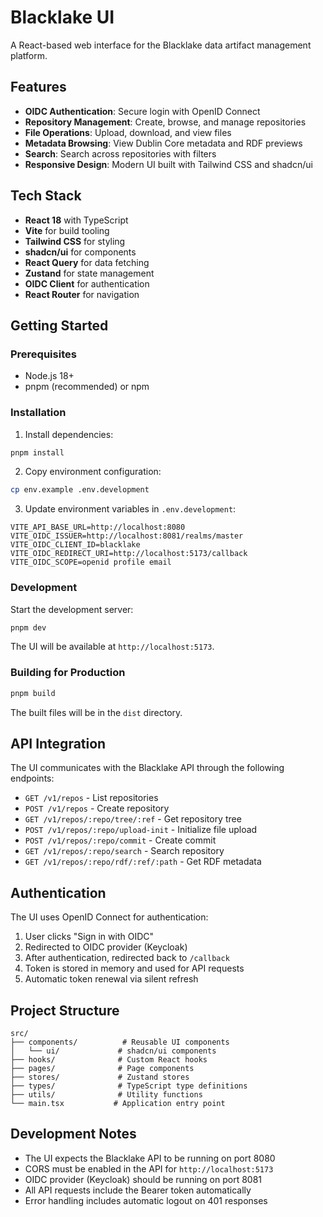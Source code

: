 # Blacklake UI

A React-based web interface for the Blacklake data artifact management platform.

## Features

- **OIDC Authentication**: Secure login with OpenID Connect
- **Repository Management**: Create, browse, and manage repositories
- **File Operations**: Upload, download, and view files
- **Metadata Browsing**: View Dublin Core metadata and RDF previews
- **Search**: Search across repositories with filters
- **Responsive Design**: Modern UI built with Tailwind CSS and shadcn/ui

## Tech Stack

- **React 18** with TypeScript
- **Vite** for build tooling
- **Tailwind CSS** for styling
- **shadcn/ui** for components
- **React Query** for data fetching
- **Zustand** for state management
- **OIDC Client** for authentication
- **React Router** for navigation

## Getting Started

### Prerequisites

- Node.js 18+ 
- pnpm (recommended) or npm

### Installation

1. Install dependencies:
```bash
pnpm install
```

2. Copy environment configuration:
```bash
cp env.example .env.development
```

3. Update environment variables in `.env.development`:
```env
VITE_API_BASE_URL=http://localhost:8080
VITE_OIDC_ISSUER=http://localhost:8081/realms/master
VITE_OIDC_CLIENT_ID=blacklake
VITE_OIDC_REDIRECT_URI=http://localhost:5173/callback
VITE_OIDC_SCOPE=openid profile email
```

### Development

Start the development server:
```bash
pnpm dev
```

The UI will be available at `http://localhost:5173`.

### Building for Production

```bash
pnpm build
```

The built files will be in the `dist` directory.

## API Integration

The UI communicates with the Blacklake API through the following endpoints:

- `GET /v1/repos` - List repositories
- `POST /v1/repos` - Create repository
- `GET /v1/repos/:repo/tree/:ref` - Get repository tree
- `POST /v1/repos/:repo/upload-init` - Initialize file upload
- `POST /v1/repos/:repo/commit` - Create commit
- `GET /v1/repos/:repo/search` - Search repository
- `GET /v1/repos/:repo/rdf/:ref/:path` - Get RDF metadata

## Authentication

The UI uses OpenID Connect for authentication:

1. User clicks "Sign in with OIDC"
2. Redirected to OIDC provider (Keycloak)
3. After authentication, redirected back to `/callback`
4. Token is stored in memory and used for API requests
5. Automatic token renewal via silent refresh

## Project Structure

```
src/
├── components/          # Reusable UI components
│   └── ui/             # shadcn/ui components
├── hooks/              # Custom React hooks
├── pages/              # Page components
├── stores/             # Zustand stores
├── types/              # TypeScript type definitions
├── utils/              # Utility functions
└── main.tsx           # Application entry point
```

## Development Notes

- The UI expects the Blacklake API to be running on port 8080
- CORS must be enabled in the API for `http://localhost:5173`
- OIDC provider (Keycloak) should be running on port 8081
- All API requests include the Bearer token automatically
- Error handling includes automatic logout on 401 responses
